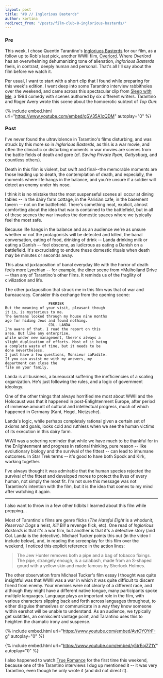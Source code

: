 ```yaml
---
layout: post
title: "#8 // Inglorious Basterds"
author: kortina
redirect_from: "/posts/film-club-8-inglorious-basterds/"
---
```


### Pre

This week, I chose Quentin Tarantino's [Ingloriuos Basterds](https://g.co/kgs/LXsmxM) for our film, as a follow up to Rob's last pick, another WWII film, [Overlord](https://g.co/kgs/iD55ik). Where *Overlord* has an overwhelming dehumanizing tone of alienation, *Inglorious Basterds* feels, in contrast, deeply human and personal. That's all I'll say about the film before we watch it.

Per usual, I want to start with a short clip that I found while preparing for this week's edition. I went deep into some Tarantino interview rabbitholes over the weekend, and came across this spectacular clip from [Sleep with Me](https://g.co/kgs/vRPLae), a 1994 comedy with scenes authored by six different writers. Tarantino and Roger Avery wrote this scene about the homoerotic subtext of *Top Gun*:

{% include embed.html url="https://www.youtube.com/embed/gSV35A1cQDM" autoplay="0" %}

### Post

I've never found the ultraviolence in Tarantino's films disturbing, and was struck by this more so in *Inglorious Basterds*, as this is a war movie, and often the climactic or disturbing moments in war movies are scenes from the battle fields of death and gore (cf. *Saving Private Ryan*, *Gettysburg*, and countless others).

Death in this film is violent, but swift and final--the memorable moments are those leading up to death, the contemplation of death, and especially, the moments where life hangs in the balance, and you're unsure if a soldier will detect an enemy under his nose.

I think it is no mistake that the most suspenseful scenes all occur at dining tables -- in the dairy farm cottage, in the Parisian cafe, in the basement tavern -- not on the battlefield. There's something neat, explicit, almost comforting about the idea that war is contained to the battlefield, but in all of these scenes the war invades the domestic spaces where we typically feel the most safe.

Because life hangs in the balance and as an audience we're as unsure whether or not the protagonists will be detected and killed, the banal conversation, eating of food, drinking of drink -- Landa drinking milk or eating a Danish -- feel obscene, as ludicrous as eating a Danish on a battlefield. It's excruciating to endure these domestic rituals when death may be minutes or seconds away.

This absurd juxtaposition of banal everyday life with the horror of death feels more Lynchian -- for example, the diner scene from *Mulholland Drive -- than any of Tarantino's other films. It reminds us of the fragility of civilization and life.

The other juxtaposition that struck me in this film was that of war and bureaucracy. Consider this exchange from the opening scene:


                        PERRIER
    But the meaning of your visit, pleasant though
    it is, is mysterious to me.
    The Germans looked through my house nine months
    ago for hiding Jews and found nothing.
                        COL. LANDA
    I'm aware of that. I read the report on this
    area. But like any enterprise,
    while under new management, there's always a
    slight duplication of efforts. Most of it being
    a complete waste of time, but it needs to be
    done nevertheless.
    I just have a few questions, Monsieur LaPadite.
    If you can assist me with my answers, my
    department can close the
    file on your family.

Landa is all business, a bureaucrat suffering the inefficiencies of a scaling organization.
He's just following the rules, and a logic of government ideology. 

One of the other things that always horrified me most about WWII and the Holocaust was that it happened in post-Enlightenment Europe, after period of immense amount of cultural and intellectual progress, much of which happened in Germany (Kant, Hegel, Nietzsche).

Landa's logic, while perhaps completely rational given a certain set of axioms and goals, looks cold and ruthless when we see the human victims of its execution in this dairy farm.

WWII was a sobering reminder that while we have much to be thankful for in the Enlightenment and progress in rational thinking, pure reason -- like evolutionary biology and the survival of the fittest -- can lead to inhumane outcomes. In Star Trek terms -- it's good to have both Spock and Kirk, working together.

I've always thought it was admirable that the human species rejected the survival of the fittest and developed mores to protect the lives of every human, not simply the most fit. I'm not sure this message was not Tarantino's intention with the film, but it is the idea that comes to my mind after watching it again.

* * *

I also want to throw in a few other tidbits I learned about this film while prepping...

Most of Tarantino's films are genre flicks (*The Hateful Eight* is a whodunit, *Reservoir Dogs* a heist, *Kill Bill* a revenge flick, etc). One read of *Inglorious Basterds* is that it's a war film, but another is that it's a detective story (and Col. Landa is the detective). Michael Tucker points this out (in the video I include below), and, in reading the screenplay for this film over the weekend, I noticed this explicit reference in the action lines:

> The Jew Hunter removes both a pipe and a bag of tobacco fixings. The pipe, strangely enough, is a calabash, made from an S-shaped gourd with a yellow skin and made famous by Sherlock Holmes.

The other observation from Michael Tucker's film essay I thought was quite insightful was that WWII was a war in which it was quite difficult to discern friend from enemy. Your enemies were not clearly of a different race, and although they might have a different native tongue, many participants spoke multiple languages. Language plays an important role in the film, with various characters slipping back and forth across languages throughout, to either disguise themselves or communicate in a way they know someone within earshot will be unable to understand. As an audience, we typically get subtitles, an omniscient vantage point, and Tarantino uses this to heighten the dramatic irony and suspense.

{% include embed.html url="https://www.youtube.com/embed/AvtOY0YrF-g" autoplay="0" %}

{% include embed.html url="https://www.youtube.com/embed/y5trEojZZ1Y" autoplay="0" %}

I also happened to watch [True Romance](https://g.co/kgs/iobzRF) for the first time this weekend, because one of the Tarantino interviews I dug up mentioned it -- it was very Tarantino, even though he only wrote it (and did not direct it).
